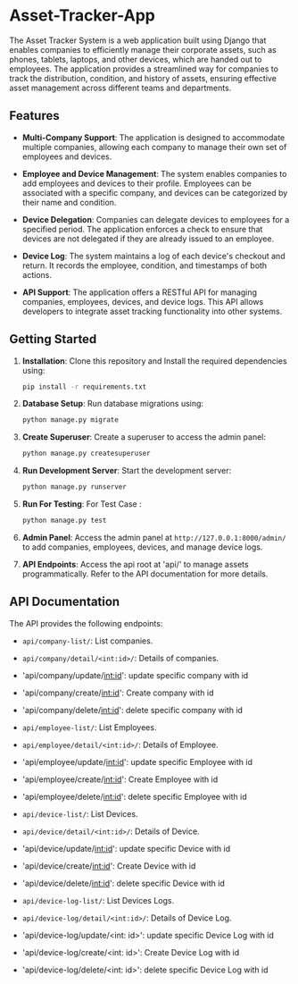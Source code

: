 # Asset-Tracker-App

The Asset Tracker System is a web application built using Django that enables companies to efficiently manage their corporate assets, such as phones, tablets, laptops, and other devices, which are handed out to employees. The application provides a streamlined way for companies to track the distribution, condition, and history of assets, ensuring effective asset management across different teams and departments.

## Features

- **Multi-Company Support**: The application is designed to accommodate multiple companies, allowing each company to manage their own set of employees and devices.

- **Employee and Device Management**: The system enables companies to add employees and devices to their profile. Employees can be associated with a specific company, and devices can be categorized by their name and condition.

- **Device Delegation**: Companies can delegate devices to employees for a specified period. The application enforces a check to ensure that devices are not delegated if they are already issued to an employee.

- **Device Log**: The system maintains a log of each device's checkout and return. It records the employee, condition, and timestamps of both actions.

- **API Support**: The application offers a RESTful API for managing companies, employees, devices, and device logs. This API allows developers to integrate asset tracking functionality into other systems.

## Getting Started

1. **Installation**: Clone this repository and Install the required dependencies using:

    ```bash
    pip install -r requirements.txt
    ```

2. **Database Setup**: Run database migrations using:

    ```bash
    python manage.py migrate
    ```

3. **Create Superuser**: Create a superuser to access the admin panel:

    ```bash
    python manage.py createsuperuser
    ```

4. **Run Development Server**: Start the development server:

    ```bash
    python manage.py runserver

5. **Run For Testing**: For Test Case :

    ```bash
    python manage.py test
    ```

6. **Admin Panel**: Access the admin panel at `http://127.0.0.1:8000/admin/` to add companies, employees, devices, and manage device logs.

7. **API Endpoints**: Access the api root at 'api/' to manage assets programmatically. Refer to the API documentation for more details.


## API Documentation

The API provides the following endpoints:

- `api/company-list/`: List companies.
- `api/company/detail/<int:id>/`: Details of companies.
- 'api/company/update/<int:id>': update specific company with id
- 'api/company/create/<int:id>': Create company with id
- 'api/company/delete/<int:id>': delete specific company with id


- `api/employee-list/`: List Employees.
- `api/employee/detail/<int:id>/`: Details of Employee.
- 'api/employee/update/<int:id>': update specific Employee with id
- 'api/employee/create/<int:id>': Create Employee with id
- 'api/employee/delete/<int:id>': delete specific Employee with id

- `api/device-list/`: List Devices.
- `api/device/detail/<int:id>/`: Details of Device.
- 'api/device/update/<int:id>': update specific Device with id
- 'api/device/create/<int:id>': Create Device with id
- 'api/device/delete/<int:id>': delete specific Device with id


- `api/device-log-list/`: List Devices Logs.
- `api/device-log/detail/<int:id>/`: Details of Device Log.
- 'api/device-log/update/<int: id>': update specific Device Log with id
- 'api/device-log/create/<int: id>': Create Device Log with id
- 'api/device-log/delete/<int: id>': delete specific Device Log with id


